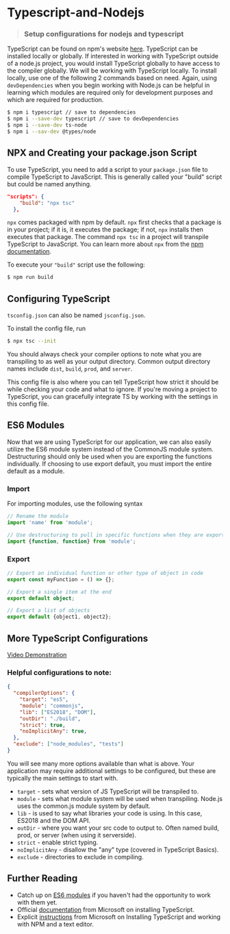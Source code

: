 # Typescript-and-Nodejs
> ### Setup configurations for nodejs and typescript

TypeScript can be found on npm's website [here](https://www.npmjs.com/package/typescript). TypeScript can be installed locally or globally. If interested in working with TypeScript outside of a node.js project, you would install TypeScript globally to have access to the compiler globally. We will be working with TypeScript locally. To install locally, use one of the following 2 commands based on need. Again, using `devDependencies` when you begin working with Node.js can be helpful in learning which modules are required only for development purposes and which are required for production.

```bash
$ npm i typescript // save to dependencies
$ npm i --save-dev typescript // save to devDependencies
$ npm i --save-dev ts-node
$ npm i --sav-dev @types/node
```

## **NPX and Creating your package.json Script**

To use TypeScript, you need to add a script to your `package.json` file to compile TypeScript to JavaScript. This is generally called your "build" script but could be named anything.

```json
"scripts": {
    "build": "npx tsc"
  },
  ```

`npx` comes packaged with npm by default. `npx` first checks that a package is in your project; if it is, it executes the package; if not, `npx` installs then executes that package. The command `npx tsc` in a project will transpile TypeScript to JavaScript. You can learn more about `npx` from the [npm documentation](https://docs.npmjs.com/cli/v7/commands/npx).

To execute your `"build"` script use the following:
```bash
$ npm run build
```

## **Configuring TypeScript**
`tsconfig.json` can also be named `jsconfig.json`. 

To install the config file, run
```bash
$ npx tsc --init 
```
You should always check your compiler options to note what you are transpiling to as well as your output directory. Common output directory names include `dist`, `build`, `prod`, and `server`.

This config file is also where you can tell TypeScript how strict it should be while checking your code and what to ignore. If you're moving a project to TypeScript, you can gracefully integrate TS by working with the settings in this config file.

## **ES6 Modules**
Now that we are using TypeScript for our application, we can also easily utilize the ES6 module system instead of the CommonJS module system. Destructuring should only be used when you are exporting the functions individually. If choosing to use export default, you must import the entire default as a module.

### **Import**
For importing modules, use the following syntax
```typescript
// Rename the module
import 'name' from 'module';

// Use destructuring to pull in specific functions when they are exported individually
import {function, function} from 'module';
```
### **Export**
```typescript
// Export an individual function or other type of object in code
export const myFunction = () => {};

// Export a single item at the end
export default object;

// Export a list of objects
export default {object1, object2};
```
## **More TypeScript Configurations**
[Video Demonstration](https://youtu.be/_Pb7Kdzn6zU)
### **Helpful configurations to note:**
```json
{
  "compilerOptions": {
    "target": "es5",                          
    "module": "commonjs",                     
    "lib": ["ES2018", "DOM"], 
    "outDir": "./build",                        
    "strict": true,                           
    "noImplicitAny": true,                 
  },
  "exclude": ["node_modules", "tests"]
}
```
You will see many more options available than what is above. Your application may require additional settings to be configured, but these are typically the main settings to start with.

* `target` - sets what version of JS TypeScript will be transpiled to.
* `module` - sets what module system will be used when transpiling. Node.js uses the common.js module system by default.
* `lib` - is used to say what libraries your code is using. In this case, ES2018 and the DOM API.
* `outDir` - where you want your src code to output to. Often named build, prod, or server (when using it serverside).
* `strict` - enable strict typing.
* `noImplicitAny` - disallow the "any" type (covered in TypeScript Basics).
* `exclude` - directories to exclude in compiling.

## **Further Reading**
* Catch up on [ES6 modules](https://developer.mozilla.org/en-US/docs/Web/JavaScript/Guide/Modules) if you haven't had the opportunity to work with them yet.
* Official [documentation](https://www.typescriptlang.org/download) from Microsoft on installing TypeScript.
* Explicit [instructions](https://docs.microsoft.com/en-us/visualstudio/javascript/compile-typescript-code-npm?view=vs-2019) from Microsoft on Installing TypeScript and working with NPM and a text editor.